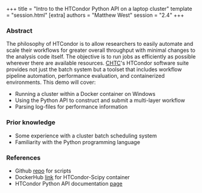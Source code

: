 +++
title = "Intro to the HTCondor Python API on a laptop cluster"
template = "session.html"
[extra]
authors = "Matthew West"
session = "2.4"
+++



### Abstract
The philosophy of HTCondor is to allow researchers to easily automate and scale their workflows for greater overall throughput with minimal changes to the analysis code itself. The objective is to run jobs as efficiently as possible wherever there are available resources. [CHTC](https://chtc.cs.wisc.edu/)'s HTCondor software suite provides not just the batch system but a toolset that includes workflow pipeline automation, performance evaluation, and containerized environments. This demo will cover:
- Running a cluster within a Docker container on Windows
- Using the Python API to construct and submit a multi-layer workflow
- Parsing log-files for performance information

### Prior knowledge
- Some experience with a cluster batch scheduling system
- Familiarity with the Python programming language

### References
- Github [repo](https://github.com/mtwest2718/estimate_pi) for scripts
- DockerHub [link](https://hub.docker.com/r/htcondor/htc-scipy-notebook) for HTCondor-Scipy container
- HTCondor Python API documentation [page](https://htcondor.readthedocs.io/en/latest/apis/python-bindings/index.html) 
